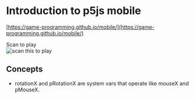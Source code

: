 # Introduction to p5js mobile

[https://game-programming.github.io/mobile/](https://game-programming.github.io/mobile/)

Scan to play<br />
![scan this to play](https://game-programming.github.io/mobile/qrcode.png)

## Concepts
+ rotationX and pRotationX are system vars that operate like mouseX and pMouseX.
